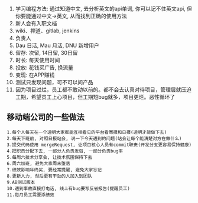 
1. 学习编程方法: 通过知道中文, 去分析英文的api单词, 你可以记不住英文api, 但你要能通过中文-\>英文, 从而找到正确的使用方法
2. 新人会有入职文档
2. wiki、禅道、gitlab, jenkins
3. 负责人
3. Dau 日活, Mau 月活, DNU 新增用户
4. 留存: 次留, 14日留, 30日留
5. 时长: 每天使用时间
6. 投放: 花钱买广告, 换流量
7. 变现: 在APP赚钱
8. 测试只发现问题，可不可以问产品
9. 因为项目过烂，员工都不敢动以前的。都不会去认真对待项目，管理层就压迫工期，希望员工上心项目，但工期短bug就多，项目更烂。恶性循环了



## 移动端公司的一些做法
    1.每个人每天在一个透明大家都能互相看见的平台看周报和日报(透明才能做下去)
    2.每天下班前, 对照日报站会, 说一下今天遇到的问题(站会让每个能清楚对方在做什么)
    3.提交代码使用 mergeRequest, 让项目核心人员有commit职责(开发分支更容易保持健康)
    4.把职责分配下去, 一部分人负责发包, 一部分负责bug率
    5.每周六技术分享会, 让技术氛围保持下去
    6.周六加班, 避免大家周末堕落
    7.绩效影响年终奖, 要经常提醒, 避免大家忘记
    8.更新人力, 然后更有干劲的人加入到团队
    9.AB测试版本
    10.遇到事故直接打电话, 线上有bug要写反省报告(提醒员工)
    11.每月员工需要添绩效

